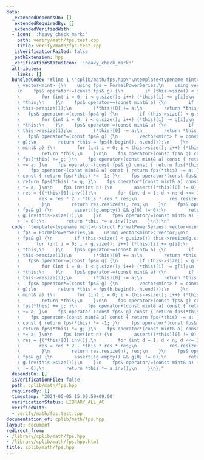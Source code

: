 ```yaml
---
data:
  _extendedDependsOn: []
  _extendedRequiredBy: []
  _extendedVerifiedWith:
  - icon: ':heavy_check_mark:'
    path: verify/math/fps.test.cpp
    title: verify/math/fps.test.cpp
  _isVerificationFailed: false
  _pathExtension: hpp
  _verificationStatusIcon: ':heavy_check_mark:'
  attributes:
    links: []
  bundledCode: "#line 1 \"cplib/math/fps.hpp\"\ntemplate<typename mint>\nstruct FormalPowerSeries:\
    \ vector<mint> {\n    using fps = FormalPowerSeries;\n    using vector<mint>::vector;\n\
    \n    fps& operator+=(const fps& g) {\n        if (this->size() < g.size()) this->resize(g.size());\n\
    \        for (int i = 0; i < g.size(); i++) (*this)[i] += g[i];\n        return\
    \ *this;\n    }\n    fps& operator+=(const mint& a) {\n        if (this->empty())\
    \ this->resize(1);\n        (*this)[0] += a;\n        return *this;\n    }\n \
    \   fps& operator-=(const fps& g) {\n        if (this->size() < g.size()) this->resize(g.size());\n\
    \        for (int i = 0; i < g.size(); i++) (*this)[i] -= g[i];\n        return\
    \ *this;\n    }\n    fps& operator-=(const mint& a) {\n        if (this->empty())\
    \ this->resize(1);\n        (*this)[0] -= a;\n        return *this;\n    }\n \
    \   fps& operator*=(const fps& g) {\n        vector<mint> h = convolution(*this,\
    \ g);\n        return *this = fps(h.begin(), h.end());\n    }\n    fps& operator*=(const\
    \ mint& a) {\n        for (int i = 0; i < this->size(); i++) (*this)[i] *= a;\n\
    \        return *this;\n    }\n\n    fps operator+(const fps& g) const { return\
    \ fps(*this) += g; }\n    fps operator+(const mint& a) const { return fps(*this)\
    \ += a; }\n    fps operator-(const fps& g) const { return fps(*this) -= g; }\n\
    \    fps operator-(const mint& a) const { return fps(*this) -= a; }\n    fps operator-()\
    \ const { return fps(*this) *= -1; }\n    fps operator*(const fps& g) const {\
    \ return fps(*this) *= g; }\n    fps operator*(const mint& a) const { return fps(*this)\
    \ *= a; }\n\n    fps inv(int n) {\n        assert((*this)[0] != 0);\n        fps\
    \ res = {(*this)[0].inv()};\n        for (int d = 1; d < n; d <<= 1) {\n     \
    \       res = res * 2 - *this * res * res;\n            res.resize(d << 1);\n\
    \        }\n        return res.resize(n), res;\n    }\n    fps& operator/=(const\
    \ fps& g) {\n        assert(!g.empty() && g[0] != 0);\n        return *this *=\
    \ g.inv(this->size());\n    }\n    fps& operator/=(const mint& a) {\n        assert(a\
    \ != 0);\n        return *this *= a.inv();\n    }\n};\n"
  code: "template<typename mint>\nstruct FormalPowerSeries: vector<mint> {\n    using\
    \ fps = FormalPowerSeries;\n    using vector<mint>::vector;\n\n    fps& operator+=(const\
    \ fps& g) {\n        if (this->size() < g.size()) this->resize(g.size());\n  \
    \      for (int i = 0; i < g.size(); i++) (*this)[i] += g[i];\n        return\
    \ *this;\n    }\n    fps& operator+=(const mint& a) {\n        if (this->empty())\
    \ this->resize(1);\n        (*this)[0] += a;\n        return *this;\n    }\n \
    \   fps& operator-=(const fps& g) {\n        if (this->size() < g.size()) this->resize(g.size());\n\
    \        for (int i = 0; i < g.size(); i++) (*this)[i] -= g[i];\n        return\
    \ *this;\n    }\n    fps& operator-=(const mint& a) {\n        if (this->empty())\
    \ this->resize(1);\n        (*this)[0] -= a;\n        return *this;\n    }\n \
    \   fps& operator*=(const fps& g) {\n        vector<mint> h = convolution(*this,\
    \ g);\n        return *this = fps(h.begin(), h.end());\n    }\n    fps& operator*=(const\
    \ mint& a) {\n        for (int i = 0; i < this->size(); i++) (*this)[i] *= a;\n\
    \        return *this;\n    }\n\n    fps operator+(const fps& g) const { return\
    \ fps(*this) += g; }\n    fps operator+(const mint& a) const { return fps(*this)\
    \ += a; }\n    fps operator-(const fps& g) const { return fps(*this) -= g; }\n\
    \    fps operator-(const mint& a) const { return fps(*this) -= a; }\n    fps operator-()\
    \ const { return fps(*this) *= -1; }\n    fps operator*(const fps& g) const {\
    \ return fps(*this) *= g; }\n    fps operator*(const mint& a) const { return fps(*this)\
    \ *= a; }\n\n    fps inv(int n) {\n        assert((*this)[0] != 0);\n        fps\
    \ res = {(*this)[0].inv()};\n        for (int d = 1; d < n; d <<= 1) {\n     \
    \       res = res * 2 - *this * res * res;\n            res.resize(d << 1);\n\
    \        }\n        return res.resize(n), res;\n    }\n    fps& operator/=(const\
    \ fps& g) {\n        assert(!g.empty() && g[0] != 0);\n        return *this *=\
    \ g.inv(this->size());\n    }\n    fps& operator/=(const mint& a) {\n        assert(a\
    \ != 0);\n        return *this *= a.inv();\n    }\n};"
  dependsOn: []
  isVerificationFile: false
  path: cplib/math/fps.hpp
  requiredBy: []
  timestamp: '2024-05-05 15:00:59+09:00'
  verificationStatus: LIBRARY_ALL_AC
  verifiedWith:
  - verify/math/fps.test.cpp
documentation_of: cplib/math/fps.hpp
layout: document
redirect_from:
- /library/cplib/math/fps.hpp
- /library/cplib/math/fps.hpp.html
title: cplib/math/fps.hpp
---
```

